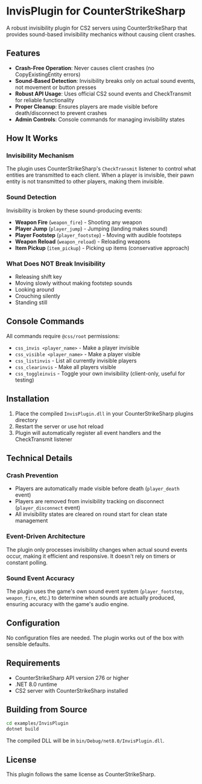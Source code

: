 # InvisPlugin for CounterStrikeSharp

A robust invisibility plugin for CS2 servers using CounterStrikeSharp that provides sound-based invisibility mechanics without causing client crashes.

## Features

- **Crash-Free Operation**: Never causes client crashes (no CopyExistingEntity errors)
- **Sound-Based Detection**: Invisibility breaks only on actual sound events, not movement or button presses
- **Robust API Usage**: Uses official CS2 sound events and CheckTransmit for reliable functionality
- **Proper Cleanup**: Ensures players are made visible before death/disconnect to prevent crashes
- **Admin Controls**: Console commands for managing invisibility states

## How It Works

### Invisibility Mechanism
The plugin uses CounterStrikeSharp's `CheckTransmit` listener to control what entities are transmitted to each client. When a player is invisible, their pawn entity is not transmitted to other players, making them invisible.

### Sound Detection
Invisibility is broken by these sound-producing events:
- **Weapon Fire** (`weapon_fire`) - Shooting any weapon
- **Player Jump** (`player_jump`) - Jumping (landing makes sound)
- **Player Footstep** (`player_footstep`) - Moving with audible footsteps
- **Weapon Reload** (`weapon_reload`) - Reloading weapons
- **Item Pickup** (`item_pickup`) - Picking up items (conservative approach)

### What Does NOT Break Invisibility
- Releasing shift key
- Moving slowly without making footstep sounds
- Looking around
- Crouching silently
- Standing still

## Console Commands

All commands require `@css/root` permissions:

- `css_invis <player_name>` - Make a player invisible
- `css_visible <player_name>` - Make a player visible
- `css_listinvis` - List all currently invisible players
- `css_clearinvis` - Make all players visible
- `css_toggleinvis` - Toggle your own invisibility (client-only, useful for testing)

## Installation

1. Place the compiled `InvisPlugin.dll` in your CounterStrikeSharp plugins directory
2. Restart the server or use hot reload
3. Plugin will automatically register all event handlers and the CheckTransmit listener

## Technical Details

### Crash Prevention
- Players are automatically made visible before death (`player_death` event)
- Players are removed from invisibility tracking on disconnect (`player_disconnect` event)
- All invisibility states are cleared on round start for clean state management

### Event-Driven Architecture
The plugin only processes invisibility changes when actual sound events occur, making it efficient and responsive. It doesn't rely on timers or constant polling.

### Sound Event Accuracy
The plugin uses the game's own sound event system (`player_footstep`, `weapon_fire`, etc.) to determine when sounds are actually produced, ensuring accuracy with the game's audio engine.

## Configuration

No configuration files are needed. The plugin works out of the box with sensible defaults.

## Requirements

- CounterStrikeSharp API version 276 or higher
- .NET 8.0 runtime
- CS2 server with CounterStrikeSharp installed

## Building from Source

```bash
cd examples/InvisPlugin
dotnet build
```

The compiled DLL will be in `bin/Debug/net8.0/InvisPlugin.dll`.

## License

This plugin follows the same license as CounterStrikeSharp.